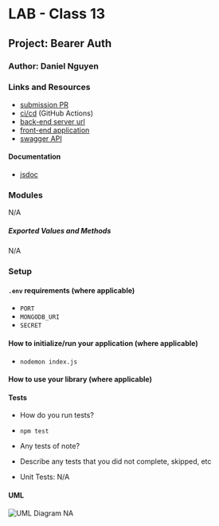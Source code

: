 # LAB - Class 13

## Project: Bearer Auth

### Author: Daniel Nguyen

### Links and Resources

- [submission PR](https://github.com/daniel-nguyen-401-advanced-javascript/lab-10/pull/3)
- [ci/cd](https://github.com/daniel-nguyen-401-advanced-javascript/lab-10/actions) (GitHub Actions)
- [back-end server url](NA) 
- [front-end application](NA)
- [swagger API]()

#### Documentation
- [jsdoc]()

### Modules
N/A

##### Exported Values and Methods
N/A

### Setup

#### `.env` requirements (where applicable)
- `PORT`
- `MONGODB_URI`
- `SECRET`

#### How to initialize/run your application (where applicable)
- `nodemon index.js`

#### How to use your library (where applicable)


#### Tests

- How do you run tests? 
* `npm test`

- Any tests of note?

- Describe any tests that you did not complete, skipped, etc 

- Unit Tests: N/A

#### UML

![UML Diagram]() NA
